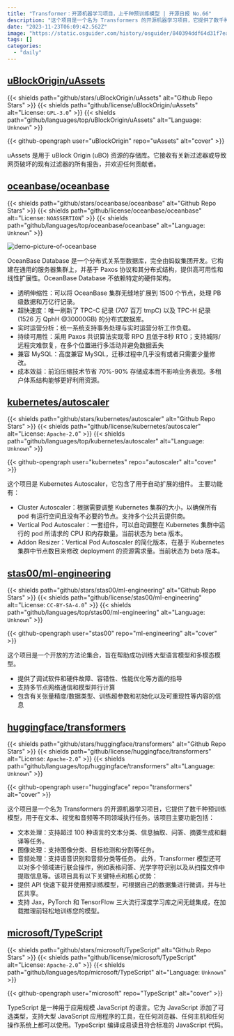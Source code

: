 ```yaml
---
title: "Transformer：开源机器学习项目，上千种预训练模型 | 开源日报 No.66"
description: "这个项目是一个名为 Transformers 的开源机器学习项目，它提供了数千种预训练模型，用于在文本、视觉和音频等不同领域执行任务。"
date: "2023-11-23T06:09:42.562Z"
image: "https://static.osguider.com/history/osguider/840394ddf64d31f7ea02b93849d09caf.png"
tags: []
categories:
  - "daily"
---
```


## [uBlockOrigin/uAssets](https://github.com/uBlockOrigin/uAssets)

{{< shields path="github/stars/uBlockOrigin/uAssets" alt="Github Repo Stars" >}} {{< shields path="github/license/uBlockOrigin/uAssets" alt="License: `GPL-3.0`" >}} {{< shields path="github/languages/top/uBlockOrigin/uAssets" alt="Language: `Unknown`" >}}

{{< github-opengraph user="uBlockOrigin" repo="uAssets" alt="cover" >}}

uAssets 是用于 uBlock Origin (uBO) 资源的存储库。它接收有关新过滤器或导致网页破坏的现有过滤器的所有报告，并欢迎任何贡献者。

## [oceanbase/oceanbase](https://github.com/oceanbase/oceanbase)

{{< shields path="github/stars/oceanbase/oceanbase" alt="Github Repo Stars" >}} {{< shields path="github/license/oceanbase/oceanbase" alt="License: `NOASSERTION`" >}} {{< shields path="github/languages/top/oceanbase/oceanbase" alt="Language: `Unknown`" >}}

![demo-picture-of-oceanbase](https://static.osguider.com/history/osguider/ecb9d07547b7a171b63ac87be6fc972d.png)

OceanBase Database 是一个分布式关系型数据库，完全由蚂蚁集团开发。它构建在通用的服务器集群上，并基于 Paxos 协议和其分布式结构，提供高可用性和线性扩展性。OceanBase Database 不依赖特定的硬件架构。

- 透明伸缩性：可以将 OceanBase 集群无缝地扩展到 1500 个节点，处理 PB 级数据和万亿行记录。
- 超快速度：唯一刷新了 TPC-C 纪录 (707 百万 tmpC) 以及 TPC-H 纪录 (1526 万 QphH @30000GB) 的分布式数据库。
- 实时运营分析：统一系统支持事务处理与实时运营分析工作负载。
- 持续可用性：采用 Paxos 共识算法实现零 RPO 且低于8秒 RTO；支持城际/远程灾难恢复，在多个位置进行多活动并避免数据丢失
- 兼容 MySQL：高度兼容 MySQL，迁移过程中几乎没有或者只需要少量修改。
- 成本效益：前沿压缩技术节省 70%-90% 存储成本而不影响业务表现。多租户体系结构能够更好利用资源。

## [kubernetes/autoscaler](https://github.com/kubernetes/autoscaler)

{{< shields path="github/stars/kubernetes/autoscaler" alt="Github Repo Stars" >}} {{< shields path="github/license/kubernetes/autoscaler" alt="License: `Apache-2.0`" >}} {{< shields path="github/languages/top/kubernetes/autoscaler" alt="Language: `Unknown`" >}}

{{< github-opengraph user="kubernetes" repo="autoscaler" alt="cover" >}}

这个项目是 Kubernetes Autoscaler，它包含了用于自动扩展的组件。
主要功能有：

- Cluster Autoscaler：根据需要调整 Kubernetes 集群的大小，以确保所有 pod 有运行空间且没有不必要的节点。支持多个公共云提供商。
- Vertical Pod Autoscaler：一套组件，可以自动调整在 Kubernetes 集群中运行的 pod 所请求的 CPU 和内存数量。当前状态为 beta 版本。
- Addon Resizer：Vertical Pod Autoscaler 的简化版本，在基于 Kubernetes 集群中节点数目来修改 deployment 的资源需求量。当前状态为 beta 版本。

## [stas00/ml-engineering](https://github.com/stas00/ml-engineering)

{{< shields path="github/stars/stas00/ml-engineering" alt="Github Repo Stars" >}} {{< shields path="github/license/stas00/ml-engineering" alt="License: `CC-BY-SA-4.0`" >}} {{< shields path="github/languages/top/stas00/ml-engineering" alt="Language: `Unknown`" >}}

{{< github-opengraph user="stas00" repo="ml-engineering" alt="cover" >}}

这个项目是一个开放的方法论集合，旨在帮助成功训练大型语言模型和多模态模型。

- 提供了调试软件和硬件故障、容错性、性能优化等方面的指导
- 支持多节点网络通信和模型并行计算
- 包含有关张量精度/数据类型、训练超参数和初始化以及可重现性等内容的信息

## [huggingface/transformers](https://github.com/huggingface/transformers)

{{< shields path="github/stars/huggingface/transformers" alt="Github Repo Stars" >}} {{< shields path="github/license/huggingface/transformers" alt="License: `Apache-2.0`" >}} {{< shields path="github/languages/top/huggingface/transformers" alt="Language: `Unknown`" >}}

{{< github-opengraph user="huggingface" repo="transformers" alt="cover" >}}

这个项目是一个名为 Transformers 的开源机器学习项目，它提供了数千种预训练模型，用于在文本、视觉和音频等不同领域执行任务。该项目主要功能包括：

- 文本处理：支持超过 100 种语言的文本分类、信息抽取、问答、摘要生成和翻译等任务。
- 图像处理：支持图像分类、目标检测和分割等任务。
- 音频处理：支持语音识别和音频分类等任务。
此外，Transformer 模型还可以对多个领域进行联合操作，例如表格问答、光学字符识别以及从扫描文件中提取信息等。该项目具有以下关键特点和核心优势：
- 提供 API 快速下载并使用预训练模型，可根据自己的数据集进行微调，并与社区共享。
- 支持 Jax，PyTorch 和 TensorFlow 三大流行深度学习库之间无缝集成，在加载推理前轻松地训练您的模型。

## [microsoft/TypeScript](https://github.com/microsoft/TypeScript)

{{< shields path="github/stars/microsoft/TypeScript" alt="Github Repo Stars" >}} {{< shields path="github/license/microsoft/TypeScript" alt="License: `Apache-2.0`" >}} {{< shields path="github/languages/top/microsoft/TypeScript" alt="Language: `Unknown`" >}}

{{< github-opengraph user="microsoft" repo="TypeScript" alt="cover" >}}

TypeScript 是一种用于应用规模 JavaScript 的语言。它为 JavaScript 添加了可选类型，支持大型 JavaScript 应用程序的工具，在任何浏览器、任何主机和任何操作系统上都可以使用。TypeScript 编译成易读且符合标准的 JavaScript 代码。
